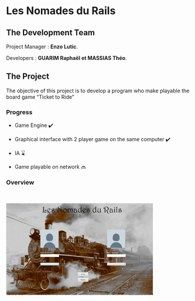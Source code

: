 <h1>Les Nomades du Rails</h1>


## The Development Team

Project Manager : **Enzo Lutic**.

Developers : **GUARIM Raphaël et MASSIAS Théo**.


## The Project

<p > The objective of this project is to develop a program who make playable the board game “Ticket to Ride”  </p>

<h3> Progress </h3>

  - Game Engine ✔️
  
  - Graphical interface with 2 player game on the same computer ✔️
  
  - IA ⌛
  
  - Game playable on network 🔜

<h3> Overview </h3>


<br /> 

<img height="250" src="https://github.com/AkumaCipher/Les_Nomades_Du_Rails/blob/main/Illustration/doc1.png" alt="Illustration" />                                         <img height="250" align="right" src="https://github.com/AkumaCipher/Les_Nomades_Du_Rails/blob/main/Illustration/doc2.png" alt="Illustration" style="display:none;"/>
